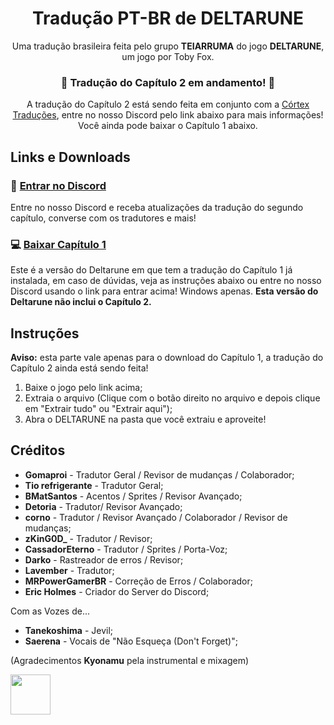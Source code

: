 <div align="center">
  <h1>Tradução PT-BR de DELTARUNE</h1>
  <p>Uma tradução brasileira feita pelo grupo <b>TEIARRUMA</b> do jogo <b>DELTARUNE</b>, um jogo por Toby Fox. <br>
  <h3> 🚧 <b>Tradução do Capítulo 2 em andamento!</b> 🚧</h3>
  <p>A tradução do Capítulo 2 está sendo feita em conjunto com a <a href="https://twitter.com/CortexTraducao" target="_blank">Córtex Traduções</a>, entre no nosso Discord pelo link abaixo para mais informações! Você ainda pode baixar o Capítulo 1 abaixo.</p>
</div>

## Links e Downloads
### 🔗 [Entrar no Discord](https://discord.gg/UQUMkrb46c)
Entre no nosso Discord e receba atualizações da tradução do segundo capítulo, converse com os tradutores e mais!

### 💻 [Baixar Capítulo 1](https://github.com/gomaproi/deltarune-traducao/releases/download/Capitulo1-ComJogo/DELTARUNE-PTBR.zip)
Este é a versão do Deltarune em que tem a tradução do Capítulo 1 já instalada, em caso de dúvidas, veja as instruções abaixo ou entre no nosso Discord usando o link para entrar acima! Windows apenas. **Esta versão do Deltarune não inclui o Capítulo 2.**

## Instruções
**Aviso:** esta parte vale apenas para o download do Capítulo 1, a tradução do Capítulo 2 ainda está sendo feita!

1. Baixe o jogo pelo link acima;
2. Extraia o arquivo (Clique com o botão direito no arquivo e depois clique em "Extrair tudo" ou "Extrair aqui");
3. Abra o DELTARUNE na pasta que você extraiu e aproveite!

## Créditos

- **Gomaproi** - Tradutor Geral / Revisor de mudanças / Colaborador;
- **Tio refrigerante** - Tradutor Geral;
- **BMatSantos** - Acentos / Sprites / Revisor Avançado;
- **Detoria** - Tradutor/ Revisor Avançado;
- **corno** - Tradutor / Revisor Avançado / Colaborador / Revisor de mudanças;
- **zKinG0D_** - Tradutor / Revisor;
- **CassadorEterno** - Tradutor / Sprites / Porta-Voz;
- **Darko** - Rastreador de erros / Revisor;
- **Lavember** - Tradutor;
- **MRPowerGamerBR** - Correção de Erros / Colaborador;
- **Eric Holmes** - Criador do Server do Discord;

Com as Vozes de...

- **Tanekoshima** - Jevil;
- **Saerena** - Vocais de "Não Esqueça (Don't Forget)";

(Agradecimentos **Kyonamu** pela instrumental e mixagem)

<img width="64" height="64" src="https://user-images.githubusercontent.com/28575885/134047058-652bd587-e9af-4e84-b0cd-e99c2b4ecad7.png">
